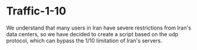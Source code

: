 # Traffic-1-10
We understand that many users in Iran have severe restrictions from Iran's data centers, so we have decided to create a script based on the udp protocol, which can bypass the 1/10 limitation of Iran's servers.

